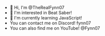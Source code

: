 - 👋 Hi, I'm @TheRealFynn07
- 👀 I'm interested in Beat Saber!
- 🌱 I'm currently learning JavaScript!
- You can contact me on Discord! fynn07
- You can also find me on YouTube! @Fynn07
